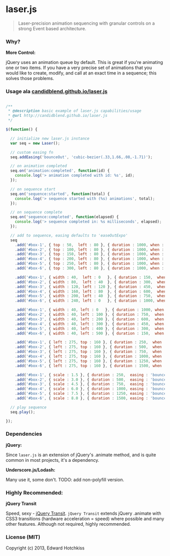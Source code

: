 
# laser.js

> Laser-precision animation sequencing with granular controls on a strong Event based architecture.

### Why?

**More Control:**

jQuery uses an animation queue by default. This is great if you're animating one or two items. If you have a very precise set of animations that you would like to create, modify, and call at an exact time in a sequence; this solves those problems.

### Usage ala [candidblend.github.io/laser.js](http://candidblend.github.io/laser.js)

```javascript

/**
 * @description basic example of laser.js capabilities/usage
 * @url http://candidblend.github.io/laser.js
 */

$(function() {

  // initialize new laser.js instance
  var seq = new Laser();

  // custom easing fn
  seq.addEasing('bounceOut', 'cubic-bezier(.33,1.66,.08,-1.71)');

  // on animation completed
  seq.on('animation:completed', function(id) {
    console.log('> animation completed with id: %s', id);
  });

  // on sequence start
  seq.on('sequence:started', function(total) {
    console.log('> sequence started with (%s) animations', total);
  });

  // on sequence complete
  seq.on('sequence:completed', function(elapsed) {
    console.log('> sequence completed in: %s milliseconds', elapsed);
  });

  // add to sequence, easing defaults to 'easeOutExpo'
  seq
    .add('#box-1', { top : 50,  left : 80 }, { duration : 1000, when : 0 })
    .add('#box-2', { top : 100, left : 80 }, { duration : 1000, when : 0 })
    .add('#box-3', { top : 150, left : 80 }, { duration : 1000, when : 0 })
    .add('#box-4', { top : 200, left : 80 }, { duration : 1000, when : 0 })
    .add('#box-5', { top : 250, left : 80 }, { duration : 1000, when : 0 })
    .add('#box-6', { top : 300, left : 80 }, { duration : 1000, when : 0 })

    .add('#box-1', { width : 40,  left : 0   }, { duration : 150,  when : 1250 })
    .add('#box-2', { width : 80,  left : 40  }, { duration : 300,  when : 1250 })
    .add('#box-3', { width : 120, left : 120 }, { duration : 450,  when : 1250 })
    .add('#box-4', { width : 160, left : 80  }, { duration : 600,  when : 1250 })
    .add('#box-5', { width : 200, left : 40  }, { duration : 750,  when : 1250 })
    .add('#box-6', { width : 240, left : 0   }, { duration : 1000, when : 1250 })

    .add('#box-1', { width : 40, left : 0   }, { duration : 1000, when : 2250 })
    .add('#box-2', { width : 40, left : 100 }, { duration : 750,  when : 2250 })
    .add('#box-3', { width : 40, left : 200 }, { duration : 600,  when : 2250 })
    .add('#box-4', { width : 40, left : 300 }, { duration : 450,  when : 2250 })
    .add('#box-5', { width : 40, left : 400 }, { duration : 300,  when : 2250 })
    .add('#box-6', { width : 40, left : 500 }, { duration : 150,  when : 2250 })

    .add('#box-1', { left : 275, top : 160 }, { duration : 250,  when : 3500 })
    .add('#box-2', { left : 275, top : 160 }, { duration : 500,  when : 3500 })
    .add('#box-3', { left : 275, top : 160 }, { duration : 750,  when : 3500 })
    .add('#box-4', { left : 275, top : 160 }, { duration : 1000, when : 3500 })
    .add('#box-5', { left : 275, top : 160 }, { duration : 1250, when : 3500 })
    .add('#box-6', { left : 275, top : 160 }, { duration : 1500, when : 3500 })

    .add('#box-1', { scale : 1.5 }, { duration : 250,  easing : 'bounceOut', when : 5000 })
    .add('#box-2', { scale : 3.0 }, { duration : 500,  easing : 'bounceOut', when : 5000 })
    .add('#box-3', { scale : 4.5 }, { duration : 750,  easing : 'bounceOut', when : 5000 })
    .add('#box-4', { scale : 6.0 }, { duration : 1000, easing : 'bounceOut', when : 5000 })
    .add('#box-5', { scale : 7.5 }, { duration : 1250, easing : 'bounceOut', when : 5000 })
    .add('#box-6', { scale : 8.0 }, { duration : 1500, easing : 'bounceOut', when : 5000 });

  // play sequence
  seq.play();

});

```

### Dependencies

**jQuery:**

Since `laser.js` is an extension of jQuery's .animate method, and is quite common in most projects, it's a dependency.

**Underscore.js/Lodash:**

Many use it, some don't. TODO: add non-polyfill version.

### Highly Recommended:

**jQuery Transit**

Speed, sexy - [jQuery Transit](http://ricostacruz.com/jquery.transit/). `jQuery Transit` extends jQuery .animate with CSS3 transitions (hardware acceleration = speed) where possible and many other features. Although not required, highly recommended.

### License (MIT)

Copyright (c) 2013, Edward Hotchkiss

